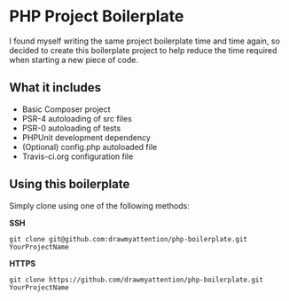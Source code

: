 # PHP Project Boilerplate

I found myself writing the same project boilerplate time and time again, so decided to create this boilerplate project 
to help reduce the time required when starting a new piece of code.

## What it includes

- Basic Composer project
- PSR-4 autoloading of src files
- PSR-0 autoloading of tests
- PHPUnit development dependency
- (Optional) config.php autoloaded file
- Travis-ci.org configuration file

## Using this boilerplate

Simply clone using one of the following methods:

**SSH**

    git clone git@github.com:drawmyattention/php-boilerplate.git YourProjectName
    
**HTTPS**

    git clone https://github.com/drawmyattention/php-boilerplate.git YourProjectName